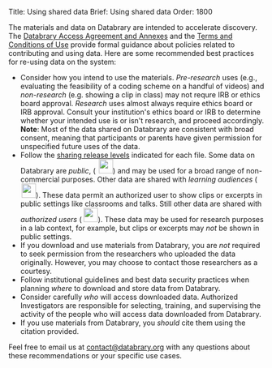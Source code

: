 Title: Using shared data
Brief: Using shared data
Order: 1800

The materials and data on Databrary are intended to accelerate discovery.
The [Databrary Access Agreement and Annexes](https://databrary.org/about/agreement/agreement.html) and the [Terms and Conditions of Use](https://databrary.org/about/policies/terms.html) provide formal guidance about policies related to contributing and using data.
Here are some recommended best practices for re-using data on the system:

- Consider how you intend to use the materials. *Pre-research* uses (e.g., evaluating the feasibility of a coding scheme on a handful of videos) and *non-research* (e.g. showing a clip in class) may not requre IRB or ethics board approval.
*Research* uses almost always require ethics board or IRB approval. Consult your institution's ethics board or IRB to determine whether your intended use is or isn't research, and proceed accordingly.
**Note**: Most of the data shared on Databrary are consistent with broad consent, meaning that participants or parents have given permission for unspecified future uses of the data.
- Follow the [sharing release levels](https://databrary.org/support/irb/release-levels.html) indicated for each file. Some data on Databrary are *public*,  (<img src="https://nyu.databrary.org/web/icons/release/public.svg" style="margin-left:6px; width:2em;">) and may be used for a broad range of non-commercial purposes. Other data are shared with *learning audiences* (<img src="https://nyu.databrary.org/web/icons/release/excerpts.svg" style="margin-left:2px; width:2em;">). These data permit an authorized user to show clips or excerpts in public settings like classrooms and talks. Still other data are shared with *authorized users* (<img src="https://nyu.databrary.org/web/icons/release/shared.svg" style="margin-left:4px; width:2em;">). These data may be used for research purposes in a lab context, for example, but clips or excerpts may *not* be shown in public settings.
- If you download and use materials from Databrary, you are *not* required to seek permission from the researchers who uploaded the data originally. However, you may choose to contact those researchers as a courtesy.
- Follow institutional guidelines and best data security practices when planning *where* to download and store data from Databrary.
- Consider carefully *who* will access downloaded data. Authorized Investigators are responsible for selecting, training, and supervising the activity of the people who will access data downloaded from Databrary.
- If you use materials from Databrary, you *should* cite them using the citation provided.

Feel free to email us at [contact@databrary.org](mailto:contact@databrary.org) with any questions about these recommendations or your specific use cases.